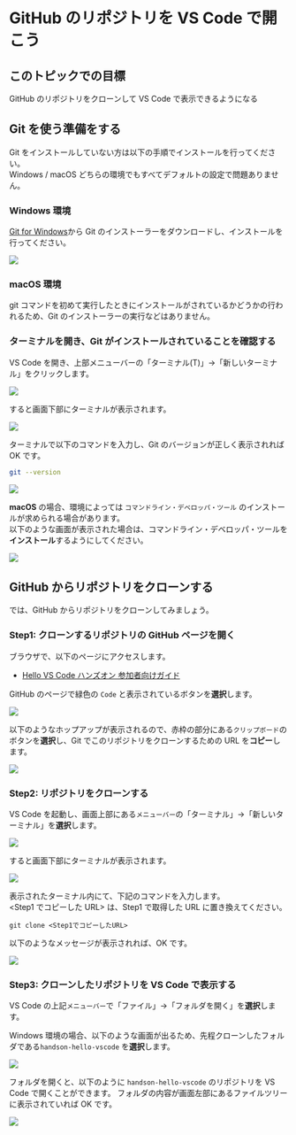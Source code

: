 # GitHub のリポジトリを VS Code で開こう

## このトピックでの目標

GitHub のリポジトリをクローンして VS Code で表示できるようになる

## Git を使う準備をする

Git をインストールしていない方は以下の手順でインストールを行ってください。  
Windows / macOS どちらの環境でもすべてデフォルトの設定で問題ありません。

### Windows 環境

[Git for Windows](https://gitforwindows.org/)から Git のインストーラーをダウンロードし、インストールを行ってください。

![](img/Git_for_Windows.PNG)

### macOS 環境

git コマンドを初めて実行したときにインストールがされているかどうかの行われるため、Git のインストーラーの実行などはありません。

### ターミナルを開き、Git がインストールされていることを確認する

VS Code を開き、上部メニューバーの「ターミナル(T)」→「新しいターミナル」をクリックします。

![](img/Tarminal.PNG)

すると画面下部にターミナルが表示されます。

![](img/tarminal_gamen.PNG)

ターミナルで以下のコマンドを入力し、Git のバージョンが正しく表示されれば OK です。

```bash
git --version
```

![](img/git_version.PNG)

**macOS** の場合、環境によっては `コマンドライン・デベロッパ・ツール` のインストールが求められる場合があります。  
以下のような画面が表示された場合は、コマンドライン・デベロッパ・ツールを**インストール**するようにしてください。

![](img/check_install_xcode_dev_tools.png)

## GitHub からリポジトリをクローンする

では、GitHub からリポジトリをクローンしてみましょう。

### Step1: クローンするリポジトリの GitHub ページを開く

ブラウザで、以下のページにアクセスします。

- [Hello VS Code ハンズオン 参加者向けガイド](https://github.com/vscodejp/handson-hello-vscode)

GitHub のページで緑色の `Code` と表示されているボタンを**選択**します。

![](img/Code.PNG)

以下のようなホップアップが表示されるので、赤枠の部分にある`クリップボード`のボタンを**選択**し、Git でこのリポジトリをクローンするための URL を**コピー**します。

![](img/Clone.PNG)

### Step2: リポジトリをクローンする

VS Code を起動し、画面上部にある`メニューバー`の「ターミナル」→「新しいターミナル」を**選択**します。

![](img/Tarminal.PNG)

すると画面下部にターミナルが表示されます。

![](img/tarminal_gamen.PNG)

表示されたターミナル内にて、下記のコマンドを入力します。  
\<Step1 でコピーした URL\> は、Step1 で取得した URL に置き換えてください。

```
git clone <Step1でコピーしたURL>
```

以下のようなメッセージが表示されれば、OK です。

![](img/terminal_seikou.PNG)

### Step3: クローンしたリポジトリを VS Code で表示する

VS Code の上記`メニューバー`で「ファイル」→「フォルダを開く」を**選択**します。

Windows 環境の場合、以下のような画面が出るため、先程クローンしたフォルダである`handson-hello-vscode` を**選択**します。

![](img/open_foruda.png)

フォルダを開くと、以下のように `handson-hello-vscode` のリポジトリを VS Code で開くことができます。
フォルダの内容が画面左部にあるファイルツリーに表示されていれば OK です。

![](img/open.PNG)
